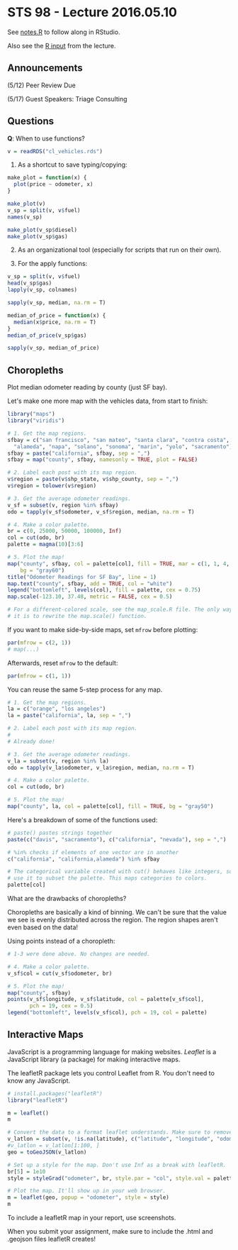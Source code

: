 # STS 98 - Lecture 2016.05.10

See [notes.R](notes.R) to follow along in RStudio.

Also see the [R input](r_session.txt) from the lecture.

Announcements
-------------
(5/12) Peer Review Due

(5/17) Guest Speakers: Triage Consulting

Questions
---------

__Q__: When to use functions?

```r
v = readRDS("cl_vehicles.rds")
```

1) As a shortcut to save typing/copying:
```r
make_plot = function(x) {
  plot(price ~ odometer, x)
}

make_plot(v)
v_sp = split(v, v$fuel)
names(v_sp)

make_plot(v_sp$diesel)
make_plot(v_sp$gas)
```

2) As an organizational tool (especially for scripts that run on their own).

3) For the apply functions:
```r
v_sp = split(v, v$fuel)
head(v_sp$gas)
lapply(v_sp, colnames)

sapply(v_sp, median, na.rm = T)

median_of_price = function(x) {
  median(x$price, na.rm = T)
}
median_of_price(v_sp$gas)

sapply(v_sp, median_of_price)
```

Choropleths
-----------
Plot median odometer reading by county (just SF bay).

Let's make one more map with the vehicles data, from start to finish:

```r
library("maps")
library("viridis")

# 1. Get the map regions.
sfbay = c("san francisco", "san mateo", "santa clara", "contra costa",
  "alameda", "napa", "solano", "sonoma", "marin", "yolo", "sacramento")
sfbay = paste("california", sfbay, sep = ",")
sfbay = map("county", sfbay, namesonly = TRUE, plot = FALSE)

# 2. Label each post with its map region.
v$region = paste(v$shp_state, v$shp_county, sep = ",")
v$region = tolower(v$region)

# 3. Get the average odometer readings.
v_sf = subset(v, region %in% sfbay)
odo = tapply(v_sf$odometer, v_sf$region, median, na.rm = T)

# 4. Make a color palette.
br = c(0, 25000, 50000, 100000, Inf)
col = cut(odo, br)
palette = magma(10)[3:6]

# 5. Plot the map!
map("county", sfbay, col = palette[col], fill = TRUE, mar = c(1, 1, 4, 1),
    bg = "gray60")
title("Odometer Readings for SF Bay", line = 1)
map.text("county", sfbay, add = TRUE, col = "white")
legend("bottomleft", levels(col), fill = palette, cex = 0.75)
map.scale(-123.10, 37.48, metric = FALSE, cex = 0.5)

# For a different-colored scale, see the map_scale.R file. The only way to do
# it is to rewrite the map.scale() function.
```

If you want to make side-by-side maps, set `mfrow` before plotting:

```r
par(mfrow = c(2, 1))
# map(...)
```

Afterwards, reset `mfrow` to the default:

```r
par(mfrow = c(1, 1))
```

You can reuse the same 5-step process for any map.

```r
# 1. Get the map regions.
la = c("orange", "los angeles")
la = paste("california", la, sep = ",")

# 2. Label each post with its map region.
#
# Already done!

# 3. Get the average odometer readings.
v_la = subset(v, region %in% la)
odo = tapply(v_la$odometer, v_la$region, median, na.rm = T)

# 4. Make a color palette.
col = cut(odo, br)

# 5. Plot the map!
map("county", la, col = palette[col], fill = TRUE, bg = "gray50")
```

Here's a breakdown of some of the functions used:

```r
# paste() pastes strings together
paste(c("davis", "sacramento"), c("california", "nevada"), sep = ",")

# %in% checks if elements of one vector are in another
c("california", "california,alameda") %in% sfbay

# The categorical variable created with cut() behaves like integers, so we can
# use it to subset the palette. This maps categories to colors.
palette[col]
```

What are the drawbacks of choropleths?

Choropleths are basically a kind of binning. We can't be sure that the value
we see is evenly distributed across the region. The region shapes aren't
even based on the data!

Using points instead of a choropleth:

```r
# 1-3 were done above. No changes are needed.

# 4. Make a color palette.
v_sf$col = cut(v_sf$odometer, br)

# 5. Plot the map!
map("county", sfbay)
points(v_sf$longitude, v_sf$latitude, col = palette[v_sf$col],
       pch = 19, cex = 0.5)
legend("bottomleft", levels(v_sf$col), pch = 19, col = palette)

```

Interactive Maps
----------------
JavaScript is a programming language for making websites. _Leaflet_ is a
JavaScript library (a package) for making interactive maps.

The leafletR package lets you control Leaflet from R. You don't need to know
any JavaScript.

```r
# install.packages("leafletR")
library("leafletR")

m = leaflet()
m

# Convert the data to a format leaflet understands. Make sure to remove NAs.
v_latlon = subset(v, !is.na(latitude), c("latitude", "longitude", "odometer"))
#v_latlon = v_latlon[1:100, ]
geo = toGeoJSON(v_latlon)

# Set up a style for the map. Don't use Inf as a break with leafletR.
br[5] = 1e10
style = styleGrad("odometer", br, style.par = "col", style.val = palette)

# Plot the map. It'll show up in your web browser.
m = leaflet(geo, popup = "odometer", style = style)
m
```

To include a leafletR map in your report, use screenshots.

When you submit your assignment, make sure to include the .html and .geojson
files leafletR creates!
